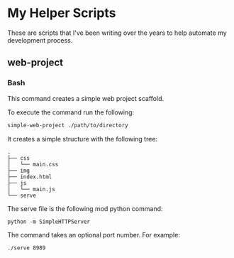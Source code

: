 # My Helper Scripts

These are scripts that I've been writing over the years to help automate my development process.

## web-project

### Bash

This command creates a simple web project scaffold.

To execute the command run the following:

```bash
simple-web-project ./path/to/directory
```

It creates a simple structure with the following tree:

```
.
├── css
│   └── main.css
├── img
├── index.html
├── js
│   └── main.js
└── serve
```

The serve file is the following mod python command:

```python
python -m SimpleHTTPServer
```

The command takes an optional port number. For example:

```bash
./serve 8989
```